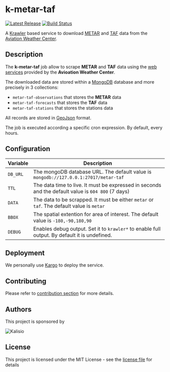 # k-metar-taf

[![Latest Release](https://img.shields.io/github/v/tag/kalisio/k-metar-taf?sort=semver&label=latest)](https://github.com/kalisio/k-metar-taf/releases)
[![Build Status](https://travis-ci.com/kalisio/k-metar-taf.png?branch=master)](https://travis-ci.com/kalisio/k-metar-taf)

A [Krawler](https://kalisio.github.io/krawler/) based service to download [METAR](https://en.wikipedia.org/wiki/METAR) and [TAF](https://en.wikipedia.org/wiki/Terminal_aerodrome_forecast) data from the [Aviation Weather Center](https://www.aviationweather.gov/).

## Description

The **k-metar-taf** job allow to scrape **METAR** and **TAF** data using the [web services](https://www.aviationweather.gov/help/webservice) provided by the **Avioation Weather Center**. 

The downloaded data are stored within a [MongoDB](https://www.mongodb.com/) database and more precisely in 3 collections:
* `metar-taf-observations` that stores the **METAR** data
* `metar-taf-forecasts` that stores the **TAF** data
* `metar-taf-stations` that stores the stations data

All records are stored in [GeoJson](https://fr.wikipedia.org/wiki/GeoJSON) format.

The job is executed according a specific cron expression. By default, every hours.

## Configuration

| Variable | Description |
|--- | --- |
| `DB_URL` | The mongoDB database URL. The default value is `mongodb://127.0.0.1:27017/metar-taf` |
| `TTL` | The data time to live. It must be expressed in seconds and the default value is `604 800` (7 days) |
| `DATA` | The data to be scrapped. It must be either `metar` or `taf`. The default value is `metar` |
| `BBOX` | The spatial extention for area of interest. The default value is `-180,-90,180,90` |  
| `DEBUG` | Enables debug output. Set it to `krawler*` to enable full output. By default it is undefined. |

## Deployment

We personally use [Kargo](https://kalisio.github.io/kargo/) to deploy the service.

## Contributing

Please refer to [contribution section](./CONTRIBUTING.md) for more details.

## Authors

This project is sponsored by 

![Kalisio](https://s3.eu-central-1.amazonaws.com/kalisioscope/kalisio/kalisio-logo-black-256x84.png)

## License

This project is licensed under the MIT License - see the [license file](./LICENSE) for details
